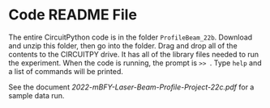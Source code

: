 # Code README File
The entire CircuitPython code is in the folder `ProfileBeam_22b`. 
Download and unzip this folder, then go into the folder. 
Drag and drop all of the contents to the CIRCUITPY drive. 
It has all of the library files needed to run the experiment.
When the code is running, the prompt is `>> `. 
Type `help` and a list of commands will be printed.

See the document _2022-mBFY-Laser-Beam-Profile-Project-22c.pdf_ 
for a sample data run.
